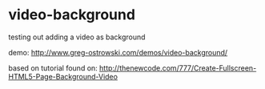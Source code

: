 # video-background
testing out adding a video as background

demo: http://www.greg-ostrowski.com/demos/video-background/

based on tutorial found on: http://thenewcode.com/777/Create-Fullscreen-HTML5-Page-Background-Video